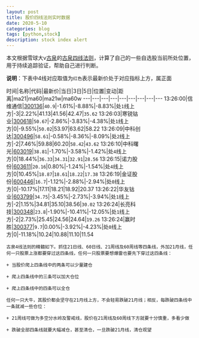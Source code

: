 ```yaml
---
layout: post
title: 股价四线法则实时数据
date: 2020-5-10
categories: blog
tags: [python,stock]
description: stock index alert
---
```



本文根据雪球大v[古泉](https://xueqiu.com/u/7148646888)的[古泉四线法则](https://xueqiu.com/7148646888/130498192)，计算了自己的一些自选股当前所处位置，用于持续追踪验证，帮助自己进行判断。

**说明**：下表中4线对应取值为`红色`表示最新价处于对应指标上方，属正面

时间|名称|代码|最新价|当日|3日|5日|位置|变动|距离|ma21|ma60|ma21w|ma60w
---|---|---|---|---|---|---|---|---
13:26:00|信维通信|[300136](https://xueqiu.com/S/SZ300136)|`40.9`|-1.61%|-8.88%|-8.83%|处`1`线上方|-3|2.22%|41.13|41.56|42.47|`35.62`
13:26:03|寒锐钴业|[300618](https://xueqiu.com/S/SZ300618)|`50.67`|-2.86%|-3.83%|-4.38%|处`1`线上方|0|-9.55%|`50.02`|53.97|63.62|58.22
13:26:09|中科创达|[300496](https://xueqiu.com/S/SZ300496)|`58.61`|-0.58%|-8.36%|-8.09%|处`2`线上方|-2|7.46%|59.88|60.20|`58.42`|`43.62`
13:26:10|中科曙光|[603019](https://xueqiu.com/S/SH603019)|`38.81`|-1.70%|-3.58%|-1.42%|处`4`线上方|0|18.44%|`36.33`|`34.31`|`32.91`|`28.56`
13:26:15|诺力股份|[603611](https://xueqiu.com/S/SH603611)|`20.16`|0.80%|-1.24%|-1.54%|处`4`线上方|0|10.45%|`18.87`|`18.61`|`18.22`|`17.38`
13:26:19|金证股份|[600446](https://xueqiu.com/S/SH600446)|`16.7`|-1.12%|-2.88%|-2.94%|处`0`线上方|0|-10.17%|17.11|18.21|18.92|20.37
13:26:22|华友钴业|[603799](https://xueqiu.com/S/SH603799)|`34.75`|-3.45%|-2.73%|-3.94%|处`1`线上方|-2|1.15%|34.81|35.10|38.56|`30.02`
13:26:24|长亮科技|[300348](https://xueqiu.com/S/SZ300348)|`23.8`|-1.90%|-10.41%|-12.05%|处`1`线上方|-2|2.73%|25.45|24.56|24.64|`19.26`
13:26:24|赢时胜|[300377](https://xueqiu.com/S/SZ300377)|`9.7`|0.00%|-3.92%|-4.23%|处`0`线上方|0|-11.18%|10.24|10.88|11.10|11.54

```
古泉4线法则的精髓如下。抓住21日线、60日线、21周线及60周线等四条线，外加21月线，任何一只股票上涨都要穿过这四条线，任何一只股票要想爆雷也要先下穿过这四条线：

+ 当股价爬上四条线中的两条可以少量建仓

+ 爬上四条线中的三条可以加大仓位

+ 爬上四条线中的四条可以全仓

任何一只大牛，其股价都会坚守在21月线上方，不会轻易跌破21月线；相反，每跌破四条线中一条就减一些仓位：

+ 21周线可做为多空分水岭及警戒线，股价在21周线及60周线下方就要十分慎重，多看少做

+ 跌破全部四条线就要大幅减仓，甚至清仓，一旦跌破21月线，清仓观望
```